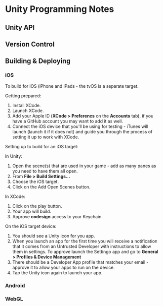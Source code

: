 # Unity Programming Notes

## Unity API

## Version Control

## Building & Deploying

### iOS

To build for iOS (iPhone and iPads - the tvOS is a separate target.

Getting prepared:
1. Install XCode.
1. Launch XCode.
1. Add your Apple ID (**XCode > Preferencs** on the **Accounts** tab), if you have a GitHub
account you may want to add it as well.
1. Connect the iOS device that you'll be using for testing - iTunes
will launch (launch it if it does not) and guide you through the
process of setting it up to work with XCode.

Setting up to build for an iOS target:

In Unity:
1. Open the scene(s) that are used in your game - add as many panes
as you need to have them all open.
1. From **File > Build Settings…**
1. Choose the iOS target.
1. Click on the Add Open Scenes button.

In XCode:
1. Click on the play button.
1. Your app will build.
1. Approve **codesign** access to your Keychain.

On the iOS target device:
1. You should see a Unity icon for you app.
1. When you launch an app for the first time you will receive
a notification that it comes from an Untrusted Developer with
instructions to allow them in settings. To approve launch the
Settingo app and go to
**General > Profiles & Device Management**
1. There should be a Developer App profile that matches your
email - approve it to allow your apps to run on the device.
1. Tap the Unity icon again to launch your app.

### Android

### WebGL